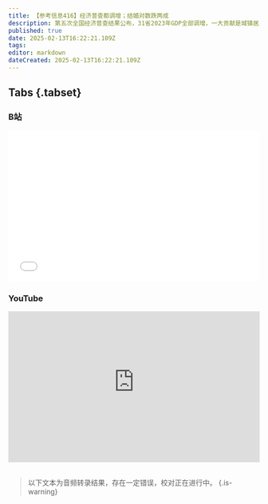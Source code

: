 ```yaml
---
title: 【参考信息416】经济普查都调增；结婚对数跌两成
description: 第五次全国经济普查结果公布，31省2023年GDP全部调增，一大贡献是城镇居民自有住房服务增加值从成本法改成租金法核算。重庆2024年GDP超越广州，汽车产量也比广州多300辆，广州掉队了吗？江苏官媒反思DeepSeek为什么出现在杭州，为什么南京发展不出“六小龙”。医保局到上海调研集采药品的结论公布；北京将200种中药配方颗粒纳入医保报销，多地可用医保个人账户买华为手表引争议。去年结婚对数创新低。
published: true
date: 2025-02-13T16:22:21.109Z
tags: 
editor: markdown
dateCreated: 2025-02-13T16:22:21.109Z
---
```


## Tabs {.tabset}
### B站
<div style="position: relative; padding: 30% 45%;">
<iframe style="position: absolute; width: 100%; height: 100%; left: 0; top: 0;" src="//player.bilibili.com/player.html?&bvid=BV18EKsebEpT&page=1&as_wide=1&high_quality=1&danmaku=1&autoplay=0" scrolling="no" border="0" frameborder="no" framespacing="0" allowfullscreen="true"></iframe>
</div>

### YouTube
<div style="position: relative; padding: 30% 45%;">
<iframe style="position: absolute; top: 0; left: 0; width: 100%; height: 100%;" src="https://www.youtube-nocookie.com/embed/YouTubeVID" title="YouTube video player" frameborder="0" allow="accelerometer; autoplay; clipboard-write; encrypted-media; gyroscope; picture-in-picture" allowfullscreen></iframe>
</div>

## 

> 以下文本为音频转录结果，存在一定错误，校对正在进行中。
{.is-warning}
